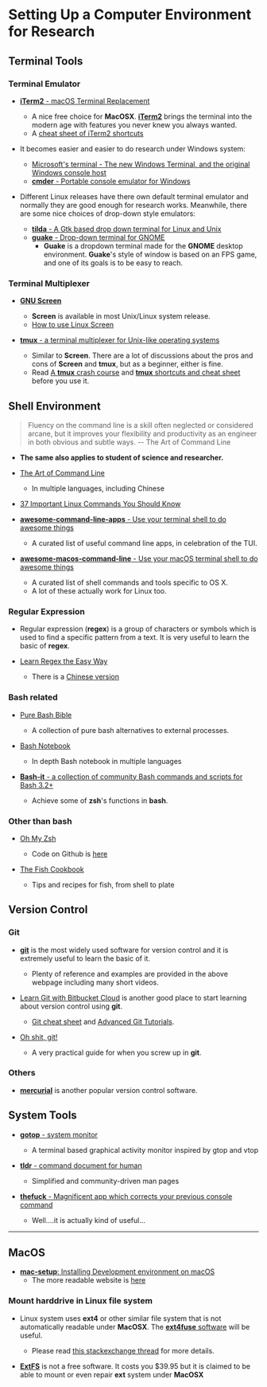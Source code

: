 # Setting Up a Computer Environment for Research

## Terminal Tools

### Terminal Emulator

* [__iTerm2__ - macOS Terminal Replacement](https://www.iterm2.com/)
	- A nice free choice for __MacOSX__. [__iTerm2__](https://github.com/gnachman/iTerm2) brings the terminal into the modern age with features you never knew you always wanted.
	- A [cheat sheet of iTerm2 shortcuts](https://gist.github.com/squarism/ae3613daf5c01a98ba3a)

* It becomes easier and easier to do research under Windows system:
	- [Microsoft's terminal - The new Windows Terminal, and the original Windows console host](https://github.com/microsoft/terminal)
	- [__cmder__ - Portable console emulator for Windows](https://cmder.net/)

* Different Linux releases have there own default terminal emulator and normally they are good enough for research works. Meanwhile, there are some nice choices of drop-down style emulators:
	- [__tilda__ - A Gtk based drop down terminal for Linux and Unix](https://github.com/lanoxx/tilda)
	- [__guake__ - Drop-down terminal for GNOME](https://github.com/Guake/guake)
		- __Guake__ is a dropdown terminal made for the __GNOME__ desktop environment. __Guake__'s style of window is based on an FPS game, and one of its goals is to be easy to reach.

### Terminal Multiplexer

* [__GNU Screen__](http://git.savannah.gnu.org/cgit/screen.git)
	- __Screen__ is available in most Unix/Linux system release.
	- [How to use Linux Screen](https://linuxize.com/post/how-to-use-linux-screen/)

* [__tmux__ - a terminal multiplexer for Unix-like operating systems](https://github.com/tmux/tmux)
	- Similar to __Screen__. There are a lot of discussions about the pros and cons of __Screen__ and __tmux__, but as a beginner, either is fine.
	- Read [A __tmux__ crash course](https://thoughtbot.com/blog/a-tmux-crash-course) and [__tmux__ shortcuts and cheat sheet](https://gist.github.com/MohamedAlaa/2961058) before you use it.

## Shell Environment

> Fluency on the command line is a skill often neglected or considered arcane, but it improves your flexibility and
> productivity as an engineer in both obvious and subtle ways.  -- The Art of Command Line

* **The same also applies to student of science and researcher.**

* [The Art of Command Line](https://github.com/jlevy/the-art-of-command-line)
	- In multiple languages, including Chinese

* [37 Important Linux Commands You Should Know](https://www.howtogeek.com/412055/37-important-linux-commands-you-should-know/)

* [__awesome-command-line-apps__ - Use your terminal shell to do awesome things](https://github.com/herrbischoff/awesome-command-line-apps)
	- A curated list of useful command line apps, in celebration of the TUI.

* [__awesome-macos-command-line__ - Use your macOS terminal shell to do awesome things](https://github.com/herrbischoff/awesome-macos-command-line)
	- A curated list of shell commands and tools specific to OS X.
	- A lot of these actually work for Linux too.

### Regular Expression

* Regular expression (__regex__) is a group of characters or symbols which is used to find a specific pattern from a text. It is very useful to learn the basic of __regex__.

* [Learn Regex the Easy Way](https://github.com/ziishaned/learn-regex)
	- There is a [Chinese version](https://github.com/ziishaned/learn-regex/blob/master/translations/README-cn.md)

### __Bash__ related

* [Pure Bash Bible](https://github.com/dylanaraps/pure-bash-bible)
	- A collection of pure bash alternatives to external processes.

* [Bash Notebook](https://github.com/denysdovhan/bash-handbook)
	- In depth Bash notebook in multiple languages

* [__Bash-it__ - a collection of community Bash commands and scripts for Bash 3.2+](https://github.com/Bash-it/bash-it)
	- Achieve some of __zsh__'s functions in __bash__.

### Other than __bash__

* [Oh My Zsh](https://ohmyz.sh/)
	- Code on Github is [here](https://github.com/robbyrussell/oh-my-zsh/)

* [The Fish Cookbook](https://github.com/jorgebucaran/fish-cookbook)
	- Tips and recipes for fish, from shell to plate

## Version Control

### __Git__

* [__git__](https://git-scm.com/doc) is the most widely used software for version control and it is extremely useful to learn the basic of it.
	- Plenty of reference and examples are provided in the above webpage including many short videos.

* [Learn Git with Bitbucket Cloud](https://www.atlassian.com/git/tutorials/learn-git-with-bitbucket-cloud) is another good place to start learning about version control using __git__.
	- [Git cheat sheet](https://www.atlassian.com/git/tutorials/atlassian-git-cheatsheet) and [Advanced Git Tutorials](https://www.atlassian.com/git/tutorials/advanced-overview).

* [Oh shit, git!](http://ohshitgit.com/)
	- A very practical guide for when you screw up in __git__.

### Others

* [__mercurial__](https://www.mercurial-scm.org/) is another popular version control software.

## System Tools

* [__gotop__ - system monitor](https://github.com/cjbassi/gotop)
	- A terminal based graphical activity monitor inspired by gtop and vtop

* [__tldr__ - command document for human](https://github.com/tldr-pages/tldr)
	- Simplified and community-driven man pages

* [__thefuck__ - Magnificent app which corrects your previous console command](https://github.com/nvbn/thefuck)
	- Well....it is actually kind of useful...

-----

## MacOS

* [__mac-setup__: Installing Development environment on macOS](https://github.com/sb2nov/mac-setup)
	- The more readable website is [here](http://sourabhbajaj.com/mac-setup/iTerm/tree.html)

### Mount harddrive in Linux file system

* Linux system uses __ext4__ or other similar file system that is not automatically readable under __MacOSX__. The [__ext4fuse__ software](https://github.com/gerard/ext4fuse) will be useful.
	- Please read [this stackexchange thread](https://apple.stackexchange.com/questions/210198/mount-ext4-on-el-capitan) for more details.

* [__ExtFS__](https://www.paragon-software.com/us/home/extfs-mac/) is not a free software. It costs you $39.95 but it is claimed to be able to mount or even repair __ext__ system under __MacOSX__